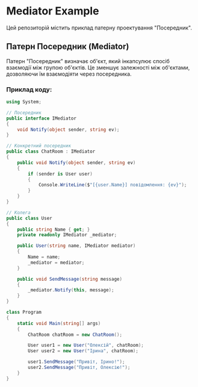 # Mediator Example

Цей репозиторій містить приклад патерну проектування "Посередник".

## Патерн Посередник (Mediator)

Патерн "Посередник" визначає об'єкт, який інкапсулює спосіб взаємодії між групою об'єктів. Це зменшує залежності між об'єктами, дозволяючи їм взаємодіяти через посередника.

### Приклад коду:

```csharp
using System;

// Посередник
public interface IMediator
{
    void Notify(object sender, string ev);
}

// Конкретний посередник
public class ChatRoom : IMediator
{
    public void Notify(object sender, string ev)
    {
        if (sender is User user)
        {
            Console.WriteLine($"[{user.Name}] повідомлення: {ev}");
        }
    }
}

// Колега
public class User
{
    public string Name { get; }
    private readonly IMediator _mediator;

    public User(string name, IMediator mediator)
    {
        Name = name;
        _mediator = mediator;
    }

    public void SendMessage(string message)
    {
        _mediator.Notify(this, message);
    }
}

class Program
{
    static void Main(string[] args)
    {
        ChatRoom chatRoom = new ChatRoom();

        User user1 = new User("Олексій", chatRoom);
        User user2 = new User("Ірина", chatRoom);

        user1.SendMessage("Привіт, Ірино!");
        user2.SendMessage("Привіт, Олексію!");
    }
}
